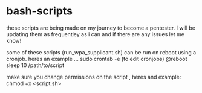 # bash-scripts

these scripts are being made on my journey to become a pentester. I will be updating them as frequentley as i can and if there are any issues let me know! 

some of these scripts (run_wpa_supplicant.sh) can be run on reboot using a cronjob. heres an example ... 
sudo crontab -e (to edit cronjobs)
@reboot sleep 10 /path/to/script

make sure you change permissions on the script , heres and example:
chmod +x <script.sh>

